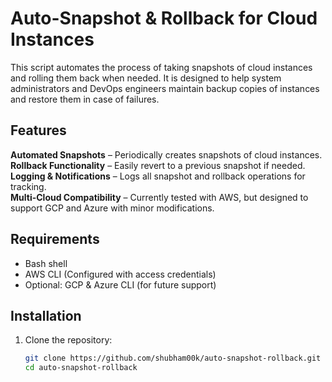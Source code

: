 # Auto-Snapshot & Rollback for Cloud Instances  

This script automates the process of taking snapshots of cloud instances and rolling them back when needed. It is designed to help system administrators and DevOps engineers maintain backup copies of instances and restore them in case of failures.  

## Features  
 **Automated Snapshots** – Periodically creates snapshots of cloud instances.  
 **Rollback Functionality** – Easily revert to a previous snapshot if needed.  
 **Logging & Notifications** – Logs all snapshot and rollback operations for tracking.  
 **Multi-Cloud Compatibility** – Currently tested with AWS, but designed to support GCP and Azure with minor modifications.  

## Requirements  
- Bash shell  
- AWS CLI (Configured with access credentials)  
- Optional: GCP & Azure CLI (for future support)  

## Installation  
1. Clone the repository:  
   ```sh
   git clone https://github.com/shubham00k/auto-snapshot-rollback.git
   cd auto-snapshot-rollback
